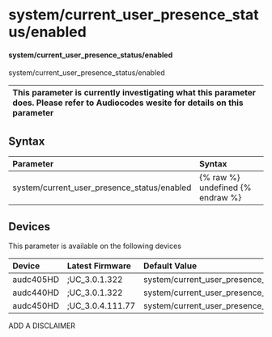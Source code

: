 ﻿---
description: system/current_user_presence_status/enabled
search:
    keywords: ['system','current_user_presence_status','enabled']
---

# system/current_user_presence_status/enabled

#### system/current_user_presence_status/enabled

system/current_user_presence_status/enabled


| This parameter is currently investigating what this parameter does. Please refer to Audiocodes wesite for details on this parameter | 
| :--- |

## Syntax
| Parameter | Syntax |
| :--- | :--- |
|system/current_user_presence_status/enabled | {% raw %} undefined {% endraw %}|

## Devices
This parameter is available on the following devices

| Device | Latest Firmware | Default Value |
|:---|:---|:---|
| audc405HD | ;UC_3.0.1.322 | system/current_user_presence_status/enabled=0 
| audc440HD | ;UC_3.0.1.322 | system/current_user_presence_status/enabled=0 
| audc450HD | ;UC_3.0.4.111.77 | system/current_user_presence_status/enabled=0 

ADD A DISCLAIMER
